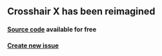 ## Crosshair X has been reimagined

#### [Source code](https://github.com/Crosshair-X/source) available for free

#### [Create new issue](https://github.com/Crosshair-X/source/issues/new)
